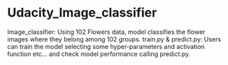 # Udacity_Image_classifier
Image_classifier: Using 102 Flowers data, model classifies the flower images where they belong among 102 groups. train.py &amp; predict.py: Users can train the model selecting some hyper-parameters and activation function etc... and check model performance calling predict.py.
